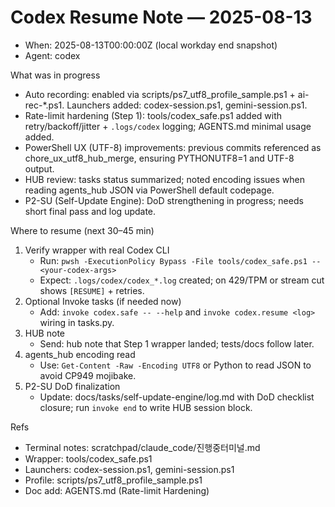 # Codex Resume Note — 2025-08-13

- When: 2025-08-13T00:00:00Z (local workday end snapshot)
- Agent: codex

What was in progress
- Auto recording: enabled via scripts/ps7_utf8_profile_sample.ps1 + ai-rec-*.ps1. Launchers added: codex-session.ps1, gemini-session.ps1.
- Rate-limit hardening (Step 1): tools/codex_safe.ps1 added with retry/backoff/jitter + `.logs/codex` logging; AGENTS.md minimal usage added.
- PowerShell UX (UTF-8) improvements: previous commits referenced as chore_ux_utf8_hub_merge, ensuring PYTHONUTF8=1 and UTF-8 output.
- HUB review: tasks status summarized; noted encoding issues when reading agents_hub JSON via PowerShell default codepage.
- P2-SU (Self-Update Engine): DoD strengthening in progress; needs short final pass and log update.

Where to resume (next 30–45 min)
1) Verify wrapper with real Codex CLI
   - Run: `pwsh -ExecutionPolicy Bypass -File tools/codex_safe.ps1 -- <your-codex-args>`
   - Expect: `.logs/codex/codex_*.log` created; on 429/TPM or stream cut shows `[RESUME]` + retries.
2) Optional Invoke tasks (if needed now)
   - Add: `invoke codex.safe -- --help` and `invoke codex.resume <log>` wiring in tasks.py.
3) HUB note
   - Send: hub note that Step 1 wrapper landed; tests/docs follow later.
4) agents_hub encoding read
   - Use: `Get-Content -Raw -Encoding UTF8` or Python to read JSON to avoid CP949 mojibake.
5) P2-SU DoD finalization
   - Update: docs/tasks/self-update-engine/log.md with DoD checklist closure; run `invoke end` to write HUB session block.

Refs
- Terminal notes: scratchpad/claude_code/진행중터미널.md
- Wrapper: tools/codex_safe.ps1
- Launchers: codex-session.ps1, gemini-session.ps1
- Profile: scripts/ps7_utf8_profile_sample.ps1
- Doc add: AGENTS.md (Rate-limit Hardening)

